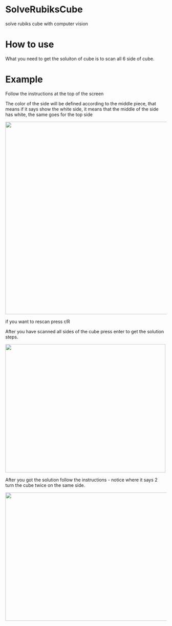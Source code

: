 # SolveRubiksCube
solve rubiks cube with computer vision

# How to use 

What you need to get the soluiton of cube is to scan all 6 side of cube.

# Example

Follow the instructions at the top of the screen

The color of the side will be defined according to the middle piece, that means if it says show the white side, it means that the middle of the side has white, the same goes for the top side

<img src="https://user-images.githubusercontent.com/83061722/191893220-f148c1ff-b686-4234-ba5d-c8b2c3b46cf7.png" width="600" height="600" />


if you want to rescan press r/R 

After you have scanned all sides of the cube press enter to get the solution steps.

<img src ="https://user-images.githubusercontent.com/83061722/191893827-c3ce385b-4659-424f-882c-7c9a2962a518.png" width="500" height="400" />

After you got the solution follow the instructions - notice where it says 2 turn the cube twice on the same side.

<img src ="https://user-images.githubusercontent.com/83061722/191894018-aa1c4809-f9a0-49c0-a29d-d95b2a9e9b6e.png" width="600" height="400" />
